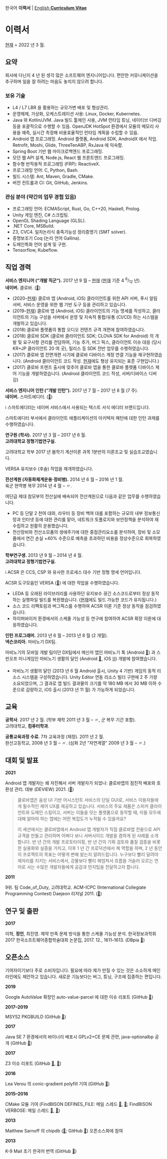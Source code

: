 한국어 **이력서** | [English **Curriculum Vitae**](/cv/en-us/)

# 이력서

<u>현재</u> = 2022 년 3 월.

## 요약

회사에 다닌지 4 년 된 생각 많은 소프트웨어 엔지니어입니다. 편안한 커뮤니케이션을 추구하며 일을 잘 하려는 마음도 놓치지 않으려 합니다.

### 보유 기술

- L4 / L7 LBR 을 활용하는 규모가변 배포 및 형상관리.
- 운영체제, 가상화, 오케스트레이션 사용: Linux, Docker, Kubernetes.
- Java 와 Kotlin/JVM. Java 빌드 툴체인 사용, JVM 런타임 튜닝, 네이티브 디버깅 등을 포괄적으로 수행할 수 있음. OpenJDK HotSpot 환경에서 모듈의 메모리 사용을 예측, 실시간 측정해 비용효율적인 런타임 계획을 수립할 수 있음.
- Android 앱 프로그래밍. Android 플랫폼, Android SDK, AndroidX 에서 작업. Retrofit, Moshi, Glide, ThreeTenABP, RxJava 에 익숙함.
- Spring Boot 기반 웹 마이크로백엔드 프로그래밍.
- 모던 웹 API 설계, Node.js, React 웹 프론트엔드 프로그래밍.
- 함수형 반작용적 프로그래밍 (FRP): ReactiveX.
- 프로그래밍 언어: C, Python, Bash.
- 빌드 시스템: Ant, Maven, Gradle, CMake.
- 버전 컨트롤과 CI: Git, GitHub, Jenkins.

### 관심 분야 (약간의 업무 경험 있음)

- 프로그래밍 언어: ECMAScript, Rust, Go, C++20, Haskell, Prolog.
- Unity 게임 엔진, C# 스크립팅.
- OpenGL Shading Language (GLSL).
- .NET Core, MSBuild.
- Z3, CVC4. 일차논리식 충족가능성 정리증명기 (SMT solver).
- 증명보조기 Coq (논리 언어 Gallina).
- 도메인특화 언어 설계 및 구현.
- Tensorflow, Kubeflow.

## 직업 경력

**서비스 엔지니어 (“개발 직군”).** 2017 년 9 월 – <u>현재</u> (<u>현재</u> 기준 4 <sup>6</sup>/<sub>12</sub> 년).<br />
**네이버.** 클로바. ([🔗](<https://clova.ai/ko>))

- (2020–<u>현재</u>) 클로바 앱 (Android, iOS) 클라이언트를 위한 API 서버, 푸시 알림 서버, 서비스 운영을 위한 웹 기반 도구 등을 관리하고 있습니다.
- (2019–<u>현재</u>) 클로바 앱 (Android, iOS) 클라이언트의 기능 명세를 작성하고, 클라이언트의 기능 구성을 서버에서 운영 및 지속적 통합/유통 (CI/CD) 하는 시스템을 개발하고 있습니다.
- (2018) 클로바 플랫폼의 통합 오디오 컨텐츠 규격 개편에 참여하였습니다.
- (2018) 클로바 SDK (클로바 클라이언트 SDK; CLOVA SDK for Android) 의 개발 및 요구사항 관리를 전담하여, 기능 추가, 버그 픽스, 클라이언트 이슈 대응 (당시 KR+JP 클라이언트 20 여 곳), 릴리스 등 SDK 전반 업무를 수행하였습니다.
- (2017) 클로바 앱 전면개편 시기에 클로바 디바이스 계정 연결 기능을 재구현하였습니다. (Android 클라이언트 코드 작성. <u>현재</u>에도 형상 유지되는 표준 구현입니다.)
- (2017) 클로바 프렌즈 출시에 맞추어 클로바 앱을 통한 클로바 플랫폼 디바이스 제어 기능을 개발하였습니다. (Android 클라이언트 코드 작성, 서버/디바이스 디버깅)

**서비스 엔지니어 인턴 (“개발 인턴”).** 2017 년 7 월 – 2017 년 8 월 (7 주).<br />
**네이버.** 스마트에디터. ([🔗](<https://smarteditor.naver.com/>))

ℹ️ 스마트에디터는 네이버 서비스에서 사용되는 텍스트 서식 에디터 브랜드입니다.

스마트에디터 부서에서 클라이언트 애플리케이션의 아키텍처 패턴에 대한 인턴 과제를 수행하였습니다.

**연구원 (학사).** 2017 년 3 월 – 2017 년 6 월.<br />
**고려대학교 정형기법연구실.**

고려대학교 학부 2017 년 봄학기 계산이론 과목 1분반의 이론조교 및 실습조교였습니다.

VERSA 유지보수 (후술) 작업을 재개하였습니다.

**전산계원 (자동화체계운용·정비병).** 2014 년 6 월 – 2016 년 1 월.<br />
육군 현역병 복무 2014 년 4 월 – 〃.

여단급 제대 참모부의 전산실에 배속되어 전산계원으로 다음과 같은 업무를 수행하였습니다.

- PC 등 단말 2 천여 대와, 라우터 등 장비 백여 대를 포함하는 규모의 내부 정보통신망과 인터넷 등에 대한 관리를 맡아, 네트워크 토폴로지와 보안정책을 분석하여 재수립하고 원활히 운용했습니다.
- 전산장비와 전산소모품의 생애주기에 대한 중점관리요소를 분석하여, 장비 및 소모품에서 연간 손실 +40% 수준으로 예측을 초과하던 비용을 정상수준으로 회복하였습니다.

**학부연구생.** 2013 년 9 월 – 2014 년 4 월.<br />
**고려대학교 정형기법연구실.**

ℹ️ ACSR 은 CCS, CSP 와 유사한 프로세스 대수 기반 정형 명세 언어입니다.

ACSR 도구모음인 VERSA ([🔗](<https://www.cis.upenn.edu/~lee/duncan/versa.html>)) 에 대한 작업을 수행하였습니다.

- LEDA 등 오래된 라이브러리를 사용하던 유지보수 끊긴 소스코드로부터 정상 동작하는 실행파일 빌드를 복원했습니다. (<u>현재</u>에도 빌드 가능한 코드가 유지됩니다.)
- 소스 코드 리팩토링과 버그픽스를 수행하여 ACSR 이론 기준 정상 동작을 점검하였습니다.
- 하이퍼바이저 환경에서의 스케줄 가능성 등 연구에 참여하여 ACSR 확장 이론에 대응하였습니다.

**인턴 프로그래머.** 2013 년 6 월 – 2013 년 8 월 (2 개월).<br />
**넥슨코리아.** 마비노기 DX팀.

마비노기의 모바일 개발 팀이던 DX팀에서 메신저 앱인 마비노기 톡 (Android [🔗](<https://play.google.com/store/apps/details?id=com.nexon.mabinogi.messenger>)) 과 스핀오프 미니게임인 마비노기 생활의 달인 (Android [🔗](<https://play.google.com/store/apps/details?id=com.nexon.MasterOfLiving>), iOS [⛓️](<https://apps.apple.com/app/id668500500>)) 개발에 참여했습니다.

- 마비노기 생활의 달인 (2013 년 6 월 Android 출시, Unity 4 기반) 게임의 동적 리소스 시스템을 구성하였습니다. Unity Editor 연동 리소스 빌더 구현에 2 주 가량 소요되었으며, 그 결과로 앱 빌드 결과물의 크기를 약 180 MB 에서 30 MB 이하 수준으로 감량하고, iOS 출시 (2013 년 11 월) 가 가능하게 되었습니다.

## 교육

**공학사**. 2017 년 2 월. (학부 재학 2011 년 3 월 – 〃, 군 복무 기간 포함).<br />
고려대학교, **컴퓨터학과**.

**공통교육과정 수료**. 7차 교육과정 (제정). 2011 년 2 월.<br />
완산고등학교, 2008 년 3 월 – 〃. (심화 2년 “자연계열” 2009 년 3 월 – 〃.)

## 대회 및 발표

**2021**

Android 앱 개발자는 왜 자진해서 서버 개발자가 되었나: 클로바앱의 점진적 배포와 호환성 관리. 데뷰 (DEVIEW) 2021. ([🔗](<https://deview.kr/2021/sessions/418?lang=ko>))

> 클로바앱은 음성 UI 기반 어시스턴트 서비스의 단일 GUI로, 서비스 이용자들에게 필수적인 제어 UX를 제공하고 있습니다. 서비스의 주요 제품은 스피커 클라이언트와 도메인 스킬이고, 서버는 이들을 잇는 플랫폼으로 동작할 때, 이들 모두에 대해 알아야 하는 앱에는 어떤 복잡도가 누적될 수 있을까요?
>
> 이 세션에서는 클로바앱에서 Android 앱 개발자가 직접 클로바앱 전용으로 API 규격을 만들고 관리하며 어쩌다 보니 서버사이드 개발을 겸하게 된 사례를 소개합니다. 반 년 간의 개발 프로토타이핑, 반 년 간의 기획 검토와 품질 검증을 비롯한 실용화와 실증을 거치고, 이후 1 년 간 프로덕션에서 제 역할을 하며, 2 년 동안 이 프로젝트의 목표는 어떻게 변해 왔는지 알려드립니다. 누구보다 빨리 달려야 제자리를 지키는 서비스에서, 강물보다 빨리 헤엄쳐서 흐름을 거슬러 오르는 연어로 사는 수많은 개발자들에게 공감과 먼지팁을 전달하고자 합니다.

**2011**

9위. 팀 Code\_of_Duty, 고려대학교. ACM-ICPC (International Collegiate Programming Contest) Daejeon 리저널 2011. ([🔗](<http://icpckorea.org/2011-daejeon/regional>))

## 연구 및 출판

**2017**

이혁, **정언**, 최진영. 제약 만족 문제 방식을 통한 스케줄 가능성 분석. 한국정보과학회 2017 한국소프트웨어종합학술대회 논문집, 2017. 12., 1611–1613. (DBpia [🔗](<https://www.dbpia.co.kr/journal/articleDetail?nodeId=NODE07322582>))

## 오픈소스

기여자이기보다 주로 소비자입니다. 필요에 따라 제가 만질 수 있는 것은 소소하게 메인라인에도 제안하고 있습니다. 새로운 기능보다는 버그, 튜닝, 구조에 집중하는 편입니다.

**2019**

Google AutoValue 확장인 auto-value-parcel 에 대한 이슈 리포트 (GitHub [🔗](<https://github.com/rharter/auto-value-parcel/pull/140>))

**2017–2019**

MSYS2 PKGBUILD (GitHub [🔗](<https://github.com/msys2/MSYS2-packages/commits?author=eonj>))

**2017**

Java SE 7 환경에서의 바이너리 배포시 GPLv2+CE 문제 관련, java-optionalbp 공개 (GitHub [🔗](<https://github.com/naver/java-optionalbp>))

**2017**

Z3 이슈 리포트 (GitHub [🔗](<https://github.com/Z3Prover/z3/pull/908>), [🔗](<https://github.com/Z3Prover/z3/pull/969>))

**2016**

Lea Verou 의 conic-gradient polyfill 기여 (GitHub [🔗](<https://github.com/LeaVerou/conic-gradient/issues/20>))

**2015–2016**

CMake 모듈 기여 (FindBISON DEFINES_FILE: 메일 스레드 [🔗](<https://cmake.org/pipermail/cmake-developers/2015-May/025342.html>), [🔗](<https://cmake.org/pipermail/cmake-developers/2015-June/025367.html>); FindBISON VERBOSE: 메일 스레드 [🔗](<https://cmake.org/pipermail/cmake-developers/2015-June/025494.html>), [🔗](<https://cmake.org/pipermail/cmake-developers/2016-July/029010.html>))

**2013**

Matthew Sarnoff 의 chipdb ([🔗](<http://www.msarnoff.org/chipdb/>); GitHub [🔗](<https://github.com/74hc595/chipdb>)) 오픈소스화에 참여

**2013**

K-9 Mail 초기 한국어 번역 (GitHub [🔗](<https://github.com/k9mail/k-9/commits?author=eonj>))

